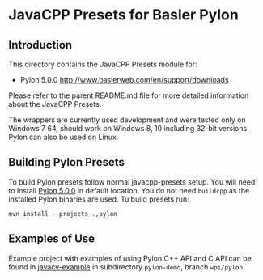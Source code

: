 JavaCPP Presets for Basler Pylon
================================

Introduction
------------
This directory contains the JavaCPP Presets module for:

 * Pylon 5.0.0  http://www.baslerweb.com/en/support/downloads

Please refer to the parent README.md file for more detailed information about the JavaCPP Presets.

The wrappers are currently used development and were tested only on Windows 7 64, should work on Windows 8, 10 including 32-bit versions. Pylon can also be used on Linux.


Building Pylon Presets
----------------------

To build Pylon presets follow normal javacpp-presets setup. You will need to install [Pylon 5.0.0](http://www.baslerweb.com/en/support/downloads) in default location. You do not need `buildcpp` as the installed Pylon binaries are used. Tu build presets run:

```
mvn install --projects .,pylon
```

Examples of Use
---------------

Example project with examples of using Pylon C++ API and C API can be found in [javacv-example](https://github.com/bytedeco/javacv-examples) in subdirectory `pylon-demo`, branch `wpi/pylon`.